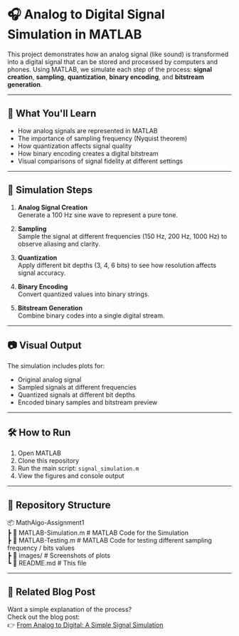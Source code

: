 # 🎧 Analog to Digital Signal Simulation in MATLAB

This project demonstrates how an analog signal (like sound) is transformed into a digital signal that can be stored and processed by computers and phones. Using MATLAB, we simulate each step of the process: **signal creation**, **sampling**, **quantization**, **binary encoding**, and **bitstream generation**.

---

## 📌 What You'll Learn

- How analog signals are represented in MATLAB  
- The importance of sampling frequency (Nyquist theorem)  
- How quantization affects signal quality  
- How binary encoding creates a digital bitstream  
- Visual comparisons of signal fidelity at different settings  

---

## 🧪 Simulation Steps

1. **Analog Signal Creation**  
   Generate a 100 Hz sine wave to represent a pure tone.

2. **Sampling**  
   Sample the signal at different frequencies (150 Hz, 200 Hz, 1000 Hz) to observe aliasing and clarity.

3. **Quantization**  
   Apply different bit depths (3, 4, 6 bits) to see how resolution affects signal accuracy.

4. **Binary Encoding**  
   Convert quantized values into binary strings.

5. **Bitstream Generation**  
   Combine binary codes into a single digital stream.

---

## 📷 Visual Output

The simulation includes plots for:
- Original analog signal  
- Sampled signals at different frequencies  
- Quantized signals at different bit depths  
- Encoded binary samples and bitstream preview  

---

## 🛠️ How to Run

1. Open MATLAB  
2. Clone this repository  
3. Run the main script: `signal_simulation.m`  
4. View the figures and console output  

---

## 📁 Repository Structure
📦 MathAlgo-Assignment1  
 ┣ 📜 MATLAB-Simulation.m   # MATLAB Code for the Simulation  
 ┣ 📜 MATLAB-Testing.m      # MATLAB Code for testing different sampling frequency / bits values  
 ┣ 📁 images/               # Screenshots of plots  
 ┗ 📜 README.md             # This file  

---

## 📎 Related Blog Post

Want a simple explanation of the process?  
Check out the blog post:  
👉 [From Analog to Digital: A Simple Signal Simulation](https://dev.to/simon_chauveau_27459e6bb5/from-analog-to-digital-signal-simulation-1hm0)
